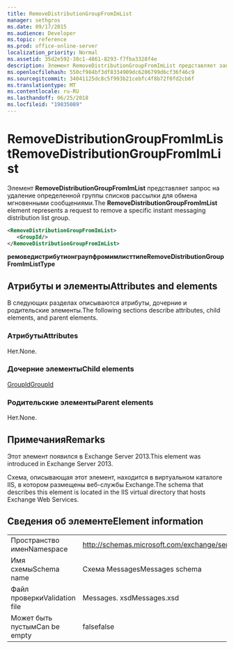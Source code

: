 ```yaml
---
title: RemoveDistributionGroupFromImList
manager: sethgros
ms.date: 09/17/2015
ms.audience: Developer
ms.topic: reference
ms.prod: office-online-server
localization_priority: Normal
ms.assetid: 35d2e592-38c1-4861-8293-f7fba3328f4e
description: Элемент RemoveDistributionGroupFromImList представляет запрос на удаление определенной группы списков рассылки для обмена мгновенными сообщениями.
ms.openlocfilehash: 550cf984bf3df8334909dc6206799d6cf36f46c9
ms.sourcegitcommit: 34041125dc8c5f993b21cebfc4f8b72f0fd2cb6f
ms.translationtype: MT
ms.contentlocale: ru-RU
ms.lasthandoff: 06/25/2018
ms.locfileid: "19835089"
---
```

# <a name="removedistributiongroupfromimlist"></a><span data-ttu-id="1bac5-103">RemoveDistributionGroupFromImList</span><span class="sxs-lookup"><span data-stu-id="1bac5-103">RemoveDistributionGroupFromImList</span></span>

<span data-ttu-id="1bac5-104">Элемент **RemoveDistributionGroupFromImList** представляет запрос на удаление определенной группы списков рассылки для обмена мгновенными сообщениями.</span><span class="sxs-lookup"><span data-stu-id="1bac5-104">The **RemoveDistributionGroupFromImList** element represents a request to remove a specific instant messaging distribution list group.</span></span> 
  
```XML
<RemoveDistributionGroupFromImList>
   <GroupId/>
</RemoveDistributionGroupFromImList>
```

 <span data-ttu-id="1bac5-105">**ремоведистрибутионграупфромимлисттипе**</span><span class="sxs-lookup"><span data-stu-id="1bac5-105">**RemoveDistributionGroupFromImListType**</span></span>
## <a name="attributes-and-elements"></a><span data-ttu-id="1bac5-106">Атрибуты и элементы</span><span class="sxs-lookup"><span data-stu-id="1bac5-106">Attributes and elements</span></span>

<span data-ttu-id="1bac5-107">В следующих разделах описываются атрибуты, дочерние и родительские элементы.</span><span class="sxs-lookup"><span data-stu-id="1bac5-107">The following sections describe attributes, child elements, and parent elements.</span></span>
  
### <a name="attributes"></a><span data-ttu-id="1bac5-108">Атрибуты</span><span class="sxs-lookup"><span data-stu-id="1bac5-108">Attributes</span></span>

<span data-ttu-id="1bac5-109">Нет.</span><span class="sxs-lookup"><span data-stu-id="1bac5-109">None.</span></span>
  
### <a name="child-elements"></a><span data-ttu-id="1bac5-110">Дочерние элементы</span><span class="sxs-lookup"><span data-stu-id="1bac5-110">Child elements</span></span>

[<span data-ttu-id="1bac5-111">GroupId</span><span class="sxs-lookup"><span data-stu-id="1bac5-111">GroupId</span></span>](groupid.md)
  
### <a name="parent-elements"></a><span data-ttu-id="1bac5-112">Родительские элементы</span><span class="sxs-lookup"><span data-stu-id="1bac5-112">Parent elements</span></span>

<span data-ttu-id="1bac5-113">Нет.</span><span class="sxs-lookup"><span data-stu-id="1bac5-113">None.</span></span>
  
## <a name="remarks"></a><span data-ttu-id="1bac5-114">Примечания</span><span class="sxs-lookup"><span data-stu-id="1bac5-114">Remarks</span></span>

<span data-ttu-id="1bac5-115">Этот элемент появился в Exchange Server 2013.</span><span class="sxs-lookup"><span data-stu-id="1bac5-115">This element was introduced in Exchange Server 2013.</span></span>
  
<span data-ttu-id="1bac5-116">Схема, описывающая этот элемент, находится в виртуальном каталоге IIS, в котором размещены веб-службы Exchange.</span><span class="sxs-lookup"><span data-stu-id="1bac5-116">The schema that describes this element is located in the IIS virtual directory that hosts Exchange Web Services.</span></span>
  
## <a name="element-information"></a><span data-ttu-id="1bac5-117">Сведения об элементе</span><span class="sxs-lookup"><span data-stu-id="1bac5-117">Element information</span></span>

|||
|:-----|:-----|
|<span data-ttu-id="1bac5-118">Пространство имен</span><span class="sxs-lookup"><span data-stu-id="1bac5-118">Namespace</span></span>  <br/> |http://schemas.microsoft.com/exchange/services/2006/messages  <br/> |
|<span data-ttu-id="1bac5-119">Имя схемы</span><span class="sxs-lookup"><span data-stu-id="1bac5-119">Schema name</span></span>  <br/> |<span data-ttu-id="1bac5-120">Схема Messages</span><span class="sxs-lookup"><span data-stu-id="1bac5-120">Messages schema</span></span>  <br/> |
|<span data-ttu-id="1bac5-121">Файл проверки</span><span class="sxs-lookup"><span data-stu-id="1bac5-121">Validation file</span></span>  <br/> |<span data-ttu-id="1bac5-122">Messages. xsd</span><span class="sxs-lookup"><span data-stu-id="1bac5-122">Messages.xsd</span></span>  <br/> |
|<span data-ttu-id="1bac5-123">Может быть пустым</span><span class="sxs-lookup"><span data-stu-id="1bac5-123">Can be empty</span></span>  <br/> |<span data-ttu-id="1bac5-124">false</span><span class="sxs-lookup"><span data-stu-id="1bac5-124">false</span></span>  <br/> |
   

